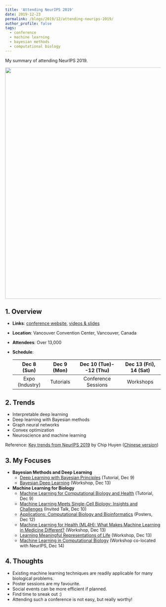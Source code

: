 ```yaml
---
title: 'Attending NeurIPS 2019'
date: 2019-12-23
permalink: /blogs/2019/12/attending-neurips-2019/
author_profile: false
tags:
  - conference
  - machine learning
  - bayesian methods
  - computational biology
---
```


My summary of attending NeurIPS 2019.


<p align="center">
    <img src="https://hzmaxwell.github.io/images/neurips-2019.jpg" width="750"/>
</p>


## 1. Overview

- **Links**: [conference website](https://neurips.cc/), [videos & slides](https://slideslive.com/neurips/)
- **Location**: Vancouver Convention Center, Vancouver, Canada
- **Attendees**: Over 13,000
- **Schedule**:
    
  Dec 8 (Sun) | Dec 9 (Mon) | Dec 10 (Tue)--12 (Thu) | Dec 13 (Fri), 14 (Sat)
  :-:|:-:|:-:|:-:
  Expo (Industry) | Tutorials | Conference Sessions | Workshops


## 2. Trends

- Interpretable deep learning
- Deep learning with Bayesian methods
- Graph neural networks
- Convex optimization
- Neuroscience and machine learning

Reference: [Key trends from NeurIPS 2019](https://huyenchip.com/2019/12/18/key-trends-neurips-2019.html) by Chip Huyen ([Chinese version](https://mp.weixin.qq.com/s/lj5B81hQumfJGYkgSfNVTg))


## 3. My Focuses

- **Bayesian Methods and Deep Learning**
  - [Deep Learning with Bayesian Principles](https://slideslive.com/38921489/deep-learning-with-bayesian-principles) (Tutorial, Dec 9)
  - [Bayesian Deep Learning](http://bayesiandeeplearning.org) (Workshop, Dec 13)
- **Machine Learning for Biology**
  - [Machine Learning for Computational Biology and Health](https://slideslive.com/38921497/machine-learning-for-computational-biology-and-health) (Tutorial, Dec 9)
  - [Machine Learning Meets Single-Cell Biology: Insights and Challenges](https://slideslive.com/38921722/machine-learning-meets-singlecell-biology-insights-and-challenges) (Invited Talk, Dec 10)
  - [Applications: Computational Biology and Bioinformatics](https://neurips.cc/Conferences/2019/ScheduleMultitrack?session=15652) (Posters, Dec 12)
  - [Machine Learning for Health (ML4H): What Makes Machine Learning in Medicine Different?](https://ml4health.github.io/2019/) (Workshop, Dec 13)
  - [Learning Meaningful Representations of Life](https://lmrl-bio.github.io/) (Workshop, Dec 13)
  - [Machine Learning in Computational Biology](https://sites.google.com/cs.washington.edu/mlcb/) (Workshop co-located with NeurIPS, Dec 14)



## 4. Thoughts

- Existing machine learning techniques are readily applicable for many biological problems.
- Poster sessions are my favourite.
- Social events can be more efficient if planned.
- Find time to sneak out :)
- Attending such a conference is not easy, but really worthy!





